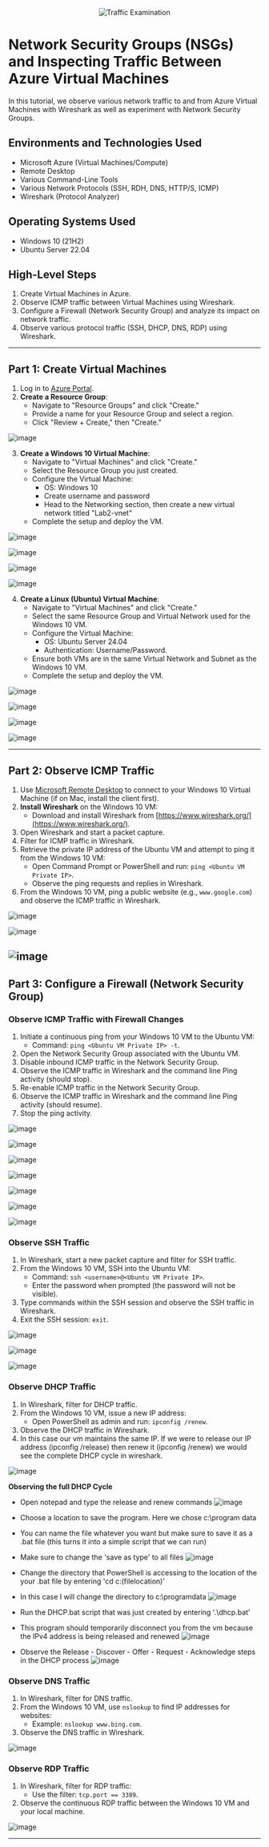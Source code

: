 <p align="center">
  <img src="https://i.imgur.com/Ua7udoS.png" alt="Traffic Examination"/>
</p>

# Network Security Groups (NSGs) and Inspecting Traffic Between Azure Virtual Machines

In this tutorial, we observe various network traffic to and from Azure Virtual Machines with Wireshark as well as experiment with Network Security Groups.

## Environments and Technologies Used

- Microsoft Azure (Virtual Machines/Compute)
- Remote Desktop
- Various Command-Line Tools
- Various Network Protocols (SSH, RDH, DNS, HTTP/S, ICMP)
- Wireshark (Protocol Analyzer)

## Operating Systems Used

- Windows 10 (21H2)
- Ubuntu Server 22.04

## High-Level Steps

1. Create Virtual Machines in Azure.
2. Observe ICMP traffic between Virtual Machines using Wireshark.
3. Configure a Firewall (Network Security Group) and analyze its impact on network traffic.
4. Observe various protocol traffic (SSH, DHCP, DNS, RDP) using Wireshark.

---

## Part 1: Create Virtual Machines

1. Log in to [Azure Portal](https://portal.azure.com/).
2. **Create a Resource Group**:
   - Navigate to "Resource Groups" and click "Create."
   - Provide a name for your Resource Group and select a region.
   - Click "Review + Create," then "Create."

![image](https://github.com/user-attachments/assets/7e4ba073-6b52-4371-8734-b9e865388810)

3. **Create a Windows 10 Virtual Machine**:
   - Navigate to "Virtual Machines" and click "Create."
   - Select the Resource Group you just created.
   - Configure the Virtual Machine:
     - OS: Windows 10
     - Create username and password
     - Head to the Networking section, then create a new virtual network titled "Lab2-vnet"
   - Complete the setup and deploy the VM.
  
![image](https://github.com/user-attachments/assets/af13d94f-7f8b-4a47-9967-b2a937bc4ec2)

![image](https://github.com/user-attachments/assets/83cfba9b-0744-4db2-a1cf-01965176e5b3)

![image](https://github.com/user-attachments/assets/26e67eb2-04c8-4e51-81c0-fdb325103403)

![image](https://github.com/user-attachments/assets/c5eddae2-e6a7-4a38-979e-444f62858afb)

4. **Create a Linux (Ubuntu) Virtual Machine**:
   - Navigate to "Virtual Machines" and click "Create."
   - Select the same Resource Group and Virtual Network used for the Windows 10 VM.
   - Configure the Virtual Machine:
     - OS: Ubuntu Server 24.04
     - Authentication: Username/Password.
   - Ensure both VMs are in the same Virtual Network and Subnet as the Windows 10 VM.
   - Complete the setup and deploy the VM.

![image](https://github.com/user-attachments/assets/8a13b057-80aa-4441-a3c5-a70f74f83a6b)

![image](https://github.com/user-attachments/assets/c7280b08-22a0-470c-a0a2-666da6792585)

![image](https://github.com/user-attachments/assets/b054649d-5d22-4839-ad22-b4edc104b2c7)

![image](https://github.com/user-attachments/assets/b89d5ba6-0012-4383-b144-3807e937cc4e)

---

## Part 2: Observe ICMP Traffic

1. Use [Microsoft Remote Desktop](https://apps.microsoft.com/store) to connect to your Windows 10 Virtual Machine (if on Mac, install the client first).
2. **Install Wireshark** on the Windows 10 VM:
   - Download and install Wireshark from [https://www.wireshark.org/](https://www.wireshark.org/).
3. Open Wireshark and start a packet capture.
4. Filter for ICMP traffic in Wireshark.
5. Retrieve the private IP address of the Ubuntu VM and attempt to ping it from the Windows 10 VM:
   - Open Command Prompt or PowerShell and run: `ping <Ubuntu VM Private IP>`.
   - Observe the ping requests and replies in Wireshark.
6. From the Windows 10 VM, ping a public website (e.g., `www.google.com`) and observe the ICMP traffic in Wireshark.

![image](https://github.com/user-attachments/assets/c2e43130-979d-4064-8f99-7f038250ba53)

![image](https://github.com/user-attachments/assets/b97f8b56-ff13-4e23-b828-008b9b3950a2)

![image](https://github.com/user-attachments/assets/9cad2ab3-ac3e-4912-9799-71bf6264e5ba)
---

## Part 3: Configure a Firewall (Network Security Group)

### Observe ICMP Traffic with Firewall Changes

1. Initiate a continuous ping from your Windows 10 VM to the Ubuntu VM:
   - Command: `ping <Ubuntu VM Private IP> -t`.
2. Open the Network Security Group associated with the Ubuntu VM.
3. Disable inbound ICMP traffic in the Network Security Group.
4. Observe the ICMP traffic in Wireshark and the command line Ping activity (should stop).
5. Re-enable ICMP traffic in the Network Security Group.
6. Observe the ICMP traffic in Wireshark and the command line Ping activity (should resume).
7. Stop the ping activity.

![image](https://github.com/user-attachments/assets/e806e62a-b46e-47ac-a356-3058aee39f17)

![image](https://github.com/user-attachments/assets/91b5ef93-b739-43c1-8936-76a07cfcc18f)

![image](https://github.com/user-attachments/assets/724199d2-42ea-4be6-9e3a-84e161b7a6ad)

![image](https://github.com/user-attachments/assets/0a1a1b50-622e-417a-9442-e19f6fa588b0)

![image](https://github.com/user-attachments/assets/a5e6ca3c-5107-49c0-92d5-845c0e9e26fc)

![image](https://github.com/user-attachments/assets/6fe0f6f6-961e-4433-ae81-b6c88c389701)

![image](https://github.com/user-attachments/assets/0474771b-6adb-4997-a9ff-0bb963977ed5)

### Observe SSH Traffic

1. In Wireshark, start a new packet capture and filter for SSH traffic.
2. From the Windows 10 VM, SSH into the Ubuntu VM:
   - Command: `ssh <username>@<Ubuntu VM Private IP>`.
   - Enter the password when prompted (the password will not be visible).
3. Type commands within the SSH session and observe the SSH traffic in Wireshark.
4. Exit the SSH session: `exit`.

![image](https://github.com/user-attachments/assets/63217af8-2ba8-4478-aca0-5508ea2a7999)

![image](https://github.com/user-attachments/assets/44384dcd-d02c-4d53-9b12-377c21cf9a9f)

![image](https://github.com/user-attachments/assets/d2684184-25e9-434e-9ad2-eb0cfa692c7a)

### Observe DHCP Traffic

1. In Wireshark, filter for DHCP traffic.
2. From the Windows 10 VM, issue a new IP address:
   - Open PowerShell as admin and run: `ipconfig /renew`.
3. Observe the DHCP traffic in Wireshark.
4. In this case our vm maintains the same IP. If we were to release our IP address (ipconfig /release) then renew it (ipconfig /renew) we would see the complete DHCP cycle in wireshark. 

![image](https://github.com/user-attachments/assets/16a29a2e-8cd5-443d-9d0e-d3da2414b2b3)

**Observing the full DHCP Cycle**
  - Open notepad and type the release and renew commands
![image](https://github.com/user-attachments/assets/6315b81f-9fd1-4460-8600-d7519a83ab7a)

  - Choose a location to save the program. Here we chose c:\program data
  - You can name the file whatever you want but make sure to save it as a .bat file (this turns it into a simple script that we can run)
  - Make sure to change the 'save as type' to all files
![image](https://github.com/user-attachments/assets/221f9dd3-136a-4390-aea8-6a5e2fdf80ad)

  - Change the directory that PowerShell is accessing to the location of the your .bat file by entering 'cd c:\(filelocation)'
  - In this case I will change the directory to c:\programdata
![image](https://github.com/user-attachments/assets/6ce3473b-d04f-482a-a66f-d4872de76b69)

  - Run the DHCP.bat script that was just created by entering '.\dhcp.bat'
  - This program should temporarily disconnect you from the vm because the IPv4 address is being released and renewed
![image](https://github.com/user-attachments/assets/63bf6209-27a1-45e9-abb3-37e82c4e1f32)

  - Observe the Release - Discover - Offer - Request - Acknowledge steps in the DHCP process
![image](https://github.com/user-attachments/assets/856afb10-5691-419a-8851-1a80570e1166)

### Observe DNS Traffic

1. In Wireshark, filter for DNS traffic.
2. From the Windows 10 VM, use `nslookup` to find IP addresses for websites:
   - Example: `nslookup www.bing.com`.
3. Observe the DNS traffic in Wireshark.

![image](https://github.com/user-attachments/assets/d7ed2474-83fa-4ddf-80e3-a6a594531a8e)

### Observe RDP Traffic

1. In Wireshark, filter for RDP traffic:
   - Use the filter: `tcp.port == 3389`.
2. Observe the continuous RDP traffic between the Windows 10 VM and your local machine.

![image](https://github.com/user-attachments/assets/ff04f0f1-eee1-4586-927c-cd2fd44d05da)

---
 
 
 
 
 
 
 
 
  
  
